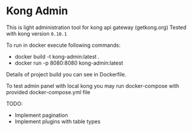 # Kong Admin

This is light administration tool for kong api gateway (getkong.org)
Tested with kong version `0.10.1`

To run in docker execute following commands:
- docker build -t kong-admin:latest .
- docker run -p 8080:8080 kong-admin:latest

Details of project build you can see in Dockerfile.

To test admin panel with local kong you may run docker-compose with provided docker-compose.yml file

TODO:
- Implement pagination
- Implement plugins with table types